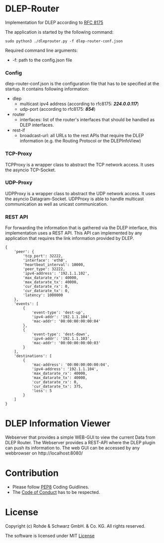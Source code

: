 # DLEP-Router

Implementation for DLEP according to [RFC 8175](https://datatracker.ietf.org/doc/rfc8175/)

The application is started by the following command:
```
sudo python3 ./dleprouter.py -f dlep-router-conf.json
```
Required command line arguments:
- -f: path to the config.json file

### Config
dlep-router-conf.json is the configuration file that has to be specified at the 
startup. 
It contains following information:
- dlep
   - multicast ipv4 address (according to rfc8175: **_224.0.0.117_**)
   - udp-port (according to rfc8175: **_854_**)
- router
   - interfaces: list of the router's interfaces that should be handled as 
     DLEP interfaces.
- rest-if
   - broadcast-url: all URLs to the rest APIs that require the DLEP information
     (e.g. the Routing Protocol or the DLEPInfoView)

### TCP-Proxy
TCPProxy is a wrapper class to abstract the TCP network access. It uses the 
asyncio TCP-Socket.

### UDP-Proxy
UDPProxy is a wrapper class to abstract the UDP network access. It uses the 
asyncio Datagram-Socket. UDPProxy is able to handle multicast communication as well as
unicast communication.

### REST API
For forwarding the information that is gathered via the DLEP interface, this implementation
uses a REST API. This API can implemented by any application that requires the link information
provided by DLEP.
```
{
    'peer': {
        'tcp_port': 32222, 
        'interface': 'eth0', 
        'heartbeat_interval': 10000, 
        'peer_type': 32222, 
        'ipv4-address': '192.1.1.102', 
        'max_datarate_rx': 40000, 
        'max_datarate_tx': 40000, 
        'cur_datarate_rx': 0, 
        'cur_datarate_tx': 0, 
        'latency': 1000000
    },
    'events': [
        {
            'event-type': 'dest-up', 
            'ipv4-addr': '192.1.1.104', 
            'mac-addr': '00:00:00:00:00:04'
        },
        {
            'event-type': 'dest-down', 
            'ipv4-addr': '192.1.1.103', 
            'mac-addr': '00:00:00:00:00:03'
        }
    ], 
    'destinations': [
        {
            'mac-address': '00:00:00:00:00:04', 
            'ipv4-address': '192.1.1.104', 
            'max_datarate_rx': 40000, 
            'max_datarate_tx': 40000, 
            'cur_datarate_rx': 0, 
            'cur_datarate_tx': 375, 
            'loss': 5
        }
    ]
}
```

# DLEP Information Viewer
Webserver that provides a simple WEB-GUI to view the current Data from DLEP Router.
The Webserver provides a REST-API where the DLEP plugin can push its information to.
The web GUI can be accessed by any webbrowser on http://localhost:8080/

# Contribution
- Please follow [PEP8](https://www.python.org/dev/peps/pep-0008/) Coding Guidlines.
- The [Code of Conduct](./CODE_OF_CONDUCT.md) has to be respected.

# License
Copyright (c) Rohde & Schwarz GmbH. & Co. KG. All rights reserved.

The software is licensed under MIT [License](./LICENSE)
